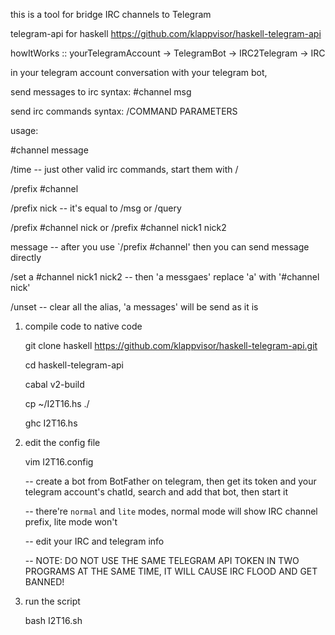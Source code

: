 this is a tool for bridge IRC channels to Telegram

telegram-api for haskell https://github.com/klappvisor/haskell-telegram-api

howItWorks :: yourTelegramAccount -> TelegramBot -> IRC2Telegram -> IRC

in your telegram account conversation with your telegram bot, 

send messages to irc syntax: #channel msg

send irc commands syntax: /COMMAND PARAMETERS

usage: 

#channel message

/time      -- just other valid irc commands, start them with /

/prefix #channel

/prefix nick    -- it's equal to /msg or /query

/prefix #channel nick or /prefix #channel nick1 nick2

message  -- after you use `/prefix #channel' then you can send message directly

/set a #channel nick1 nick2  -- then 'a messgaes' replace 'a' with '#channel nick'

/unset  -- clear all the alias, 'a messages' will be send as it is


1. compile code to native code

    git clone haskell https://github.com/klappvisor/haskell-telegram-api.git 

    cd haskell-telegram-api

    cabal v2-build

    cp ~/I2T16.hs ./

    ghc I2T16.hs 

2. edit the config file

    vim I2T16.config

    -- create a bot from BotFather on telegram, then get its token and your telegram account's chatId, search and add that bot, then start it

    -- there're `normal` and `lite` modes, normal mode will show IRC channel prefix, lite mode won't

    -- edit your IRC and telegram info

    -- NOTE: DO NOT USE THE SAME TELEGRAM API TOKEN IN TWO PROGRAMS AT THE SAME TIME, IT WILL CAUSE IRC FLOOD AND GET BANNED!

3. run the script

    bash I2T16.sh
